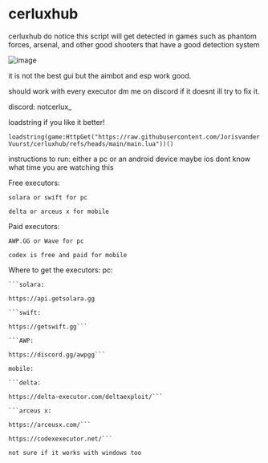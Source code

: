# cerluxhub
cerluxhub
do notice this script will get detected in games such as phantom forces, arsenal, and other good shooters that have a good detection system

![image](https://github.com/user-attachments/assets/9828dfb5-f90c-4b61-8c8e-f398bb9e56a9)

it is not the best gui but the aimbot and esp work good.

should work with every executor dm me on discord if it doesnt ill try to fix it.

discord: notcerlux_

loadstring if you like it better!

```loadstring(game:HttpGet("https://raw.githubusercontent.com/JorisvanderVuurst/cerluxhub/refs/heads/main/main.lua"))()```


instructions to run:
either a pc or an android device maybe ios dont know what time you are watching this


Free executors:

```solara or swift for pc```

```delta or arceus x for mobile```

Paid executors:

```AWP.GG or Wave for pc```

```codex is free and paid for mobile```


Where to get the executors:
pc:

```
```solara:

https://api.getsolara.gg

```swift:

https://getswift.gg```

```AWP:

https://discord.gg/awpgg```

mobile:

```delta:

https://delta-executor.com/deltaexploit/```

```arceus x:

https://arceusx.com/```

https://codexexecutor.net/```

not sure if it works with windows too


